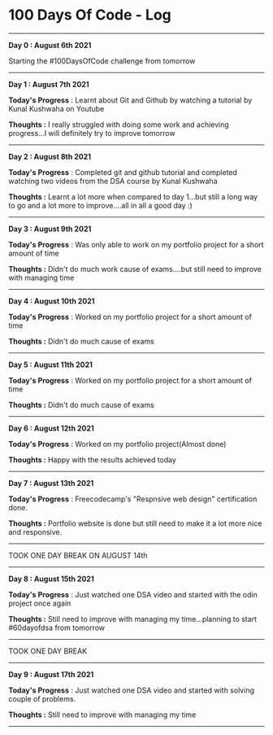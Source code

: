 # 100 Days Of Code - Log
---------------------------------------------------------------------------------------------------------------------------------------------------------------------------------

<!--### Day 0: February 30, 2016 (Example 1)
##### (delete me or comment me out)

**Today's Progress**: Fixed CSS, worked on canvas functionality for the app.

**Thoughts:** I really struggled with CSS, but, overall, I feel like I am slowly getting better at it. Canvas is still new for me, but I managed to figure out some basic functionality.

**Link to work:** [Calculator App](http://www.example.com)

### Day 0: February 30, 2016 (Example 2)
##### (delete me or comment me out)

**Today's Progress**: Fixed CSS, worked on canvas functionality for the app.

**Thoughts**: I really struggled with CSS, but, overall, I feel like I am slowly getting better at it. Canvas is still new for me, but I managed to figure out some basic functionality.

**Link(s) to work**: [Calculator App](http://www.example.com)


### Day 1: June 27, Monday

**Today's Progress**: I've gone through many exercises on FreeCodeCamp.

**Thoughts** I've recently started coding, and it's a great feeling when I finally solve an algorithm challenge after a lot of attempts and hours spent.

**Link(s) to work**
1. [Find the Longest Word in a String](https://www.freecodecamp.com/challenges/find-the-longest-word-in-a-string)
2. [Title Case a Sentence](https://www.freecodecamp.com/challenges/title-case-a-sentence)-->
**Day 0 : August 6th 2021**

Starting the #100DaysOfCode challenge from tomorrow

------------------------------------------------------------------------------------------------------------------------------------------------------

**Day 1 : August 7th 2021**

**Today's Progress** : Learnt about Git and Github by watching a tutorial by Kunal Kushwaha on Youtube

**Thoughts :** I really struggled with doing some work and achieving progress...I will definitely try to improve tomorrow

------------------------------------------------------------------------------------------------------------------------------------------------------

**Day 2 : August 8th 2021**

**Today's Progress** : Completed git and github tutorial and completed watching two videos from the DSA course by Kunal Kushwaha

**Thoughts :** Learnt a lot more when compared to day 1...but still a long way to go and a lot more to improve....all in all a good day :)

------------------------------------------------------------------------------------------------------------------------------------------------------

**Day 3 : August 9th 2021**

**Today's Progress** : Was only able to work on my portfolio project for a short amount of time

**Thoughts :** Didn't do much work cause of exams....but still need to improve with managing time

------------------------------------------------------------------------------------------------------------------------------------------------------

**Day 4 : August 10th 2021**

**Today's Progress** : Worked on my portfolio project for a short amount of time

**Thoughts :** Didn't do much cause of exams

------------------------------------------------------------------------------------------------------------------------------------------------------

**Day 5 : August 11th 2021**

**Today's Progress** : Worked on my portfolio project for a short amount of time

**Thoughts :** Didn't do much cause of exams

------------------------------------------------------------------------------------------------------------------------------------------------------

**Day 6 : August 12th 2021**

**Today's Progress** : Worked on my portfolio project(Almost done)

**Thoughts :** Happy with the results achieved today

------------------------------------------------------------------------------------------------------------------------------------------------------

**Day 7 : August 13th 2021**

**Today's Progress** : Freecodecamp's "Respnsive web design" certification done.

**Thoughts :** Portfolio website is done but still need to make it a lot more nice and responsive.

------------------------------------------------------------------------------------------------------------------------------------------------------

TOOK ONE DAY BREAK ON AUGUST 14th

------------------------------------------------------------------------------------------------------------------------------------------------------

**Day 8 : August 15th 2021**

**Today's Progress** : Just watched one DSA video and started with the odin project once again

**Thoughts :** Still need to improve with managing my time...planning to start #60dayofdsa from tomorrow

------------------------------------------------------------------------------------------------------------------------------------------------------

TOOK ONE DAY BREAK

------------------------------------------------------------------------------------------------------------------------------------------------------


**Day 9 : August 17th 2021**

**Today's Progress** : Just watched one DSA video and started with solving couple of problems.

**Thoughts :** Still need to improve with managing my time

------------------------------------------------------------------------------------------------------------------------------------------------------



